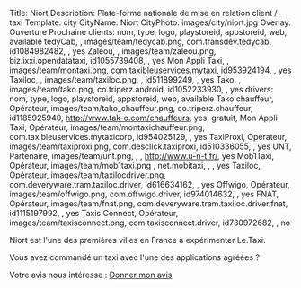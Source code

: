 Title: Niort
Description: Plate-forme nationale de mise en relation client / taxi
Template: city
CityName: Niort
CityPhoto: images/city/niort.jpg
Overlay: Ouverture Prochaine
clients: nom, type, logo, playstoreid, appstoreid, web, available
    tedyCab, , images/team/tedycab.png, com.transdev.tedycab, id1084982482, , yes
    Zaléou, , images/team/zaleou.png, biz.ixxi.opendatataxi, id1055739408, , yes
    Mon Appli Taxi, , images/team/montaxi.png, com.taxibleuservices.mytaxi, id953924194, , yes
    Taxiloc, , images/team/taxiloc.png, , id511899249, , yes
    Tako, , images/team/tako.png, co.triperz.android, id1052233930, , yes
drivers: nom, type, logo, playstoreid, appstoreid, web, available
     Tako chauffeur, Opérateur, images/team/tako_chauffeur.png, co.triperz.chauffeur, id1185925940, http://www.tak-o.com/chauffeurs, yes, gratuit,
    Mon Appli Taxi, Opérateur, images/team/montaxichauffeur.png, com.taxibleuservices.mytaxicorp, id954025129, , yes
    TaxiProxi, Opérateur, images/team/taxiproxi.png, com.desclick.taxiproxi, id510336055, , yes
    UNT, Partenaire, images/team/unt.png, , , http://www.u-n-t.fr/, yes
    Mob1Taxi, Opérateur, images/team/mob1taxi.png , net.mobitaxi, , , yes
    Taxiloc, Opérateur, images/team/taxilocdriver.png, com.deveryware.tram.taxiloc.driver, id616634162, , yes
    Offwigo, Opérateur, images/team/offwigo.png, com.offwigo.driver, id974014632, , yes
    FNAT, Opérateur, images/team/fnat.png, com.deveryware.tram.taxiloc.driver.fnat, id1115197992, , yes
    Taxis Connect, Opérateur, images/team/taxisconnect.png, com.taxisconnect.driver, id730972682, , no

Niort est l'une des premières villes en France à expérimenter Le.Taxi.

Vous avez commandé un taxi avec l'une des applications agréées ?

Votre avis nous intéresse : <a href="https://docs.google.com/forms/d/19ZuQSpQ5vcIq4DQdo-Fohlg25N_7io-9cpoXGFPAmzM/viewform" class="button">
<span><i class="fa fa-thumbs-up"></i></span>Donner mon avis</a>

